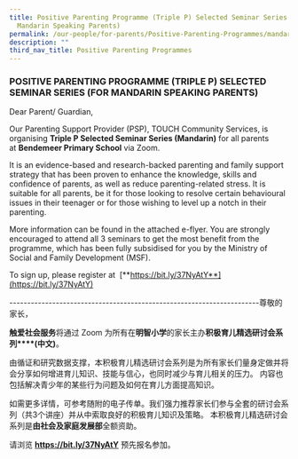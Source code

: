 ```yaml
---
title: Positive Parenting Programme (Triple P) Selected Seminar Series (For
  Mandarin Speaking Parents)
permalink: /our-people/for-parents/Positive-Parenting-Programmes/mandarin/
description: ""
third_nav_title: Positive Parenting Programmes
---
```

### POSITIVE PARENTING PROGRAMME (TRIPLE P) SELECTED SEMINAR SERIES (FOR MANDARIN SPEAKING PARENTS)

Dear Parent/ Guardian,

Our Parenting Support Provider (PSP), TOUCH Community Services, is organising **Triple P Selected Seminar Series (Mandarin)** for all parents at **Bendemeer Primary School** via Zoom.

It is an evidence-based and research-backed parenting and family support strategy that has been proven to enhance the knowledge, skills and confidence of parents, as well as reduce parenting-related stress. It is suitable for all parents, be it for those looking to resolve certain behavioural issues in their teenager or for those wishing to level up a notch in their parenting.

More information can be found in the attached e-flyer. You are strongly encouraged to attend all 3 seminars to get the most benefit from the programme, which has been fully subsidised for you by the Ministry of Social and Family Development (MSF).

[](https://bit.ly/37NyAtY)To sign up, please register at  [**https://bit.ly/37NyAtY**](https://bit.ly/37NyAtY)

\----------------------------------------------------------------------尊敬的家长，

**触爱社会服务**将通过 Zoom 为所有在**明智小学**的家长主办**积极育儿精选研讨会系列****(****中文****)**。

由循证和研究数据支撑，本积极育儿精选研讨会系列是为所有家长们量身定做并将会分享如何增进育儿知识、技能与信心，也同时减少与育儿相关的压力。 内容也包括解决青少年的某些行为问题及如何在育儿方面提高知识。

如需更多详情，可参考随附的电子传单。我们强力推荐家长们参与全套的研讨会系列（共3个讲座）并从中索取良好的积极育儿知识及策略。 本积极育儿精选研讨会系列是**由社会及家庭发展部**全额资助。

请浏览 [**https://**](https://bit.ly/37NyAtY)[**bit.ly/37NyAtY**](https://bit.ly/37NyAtY) 预先报名参加。